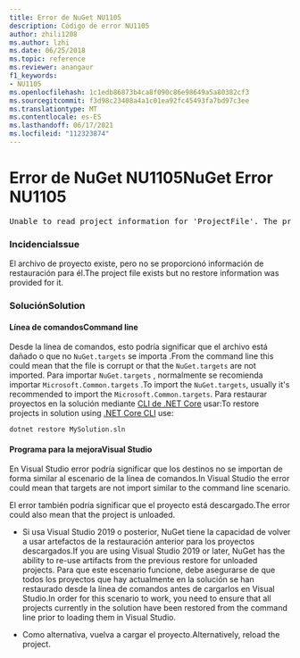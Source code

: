 ```yaml
---
title: Error de NuGet NU1105
description: Código de error NU1105
author: zhili1208
ms.author: lzhi
ms.date: 06/25/2018
ms.topic: reference
ms.reviewer: anangaur
f1_keywords:
- NU1105
ms.openlocfilehash: 1c1edb86873b4ca8f090c86e98649a5a80382cf3
ms.sourcegitcommit: f3d98c23408a4a1c01ea92fc45493fa7bd97c3ee
ms.translationtype: MT
ms.contentlocale: es-ES
ms.lasthandoff: 06/17/2021
ms.locfileid: "112323874"
---
```

# <a name="nuget-error-nu1105"></a><span data-ttu-id="7bc6b-103">Error de NuGet NU1105</span><span class="sxs-lookup"><span data-stu-id="7bc6b-103">NuGet Error NU1105</span></span>

<pre>Unable to read project information for 'ProjectFile'. The project file may be invalid or missing targets required for restore.</pre>

### <a name="issue"></a><span data-ttu-id="7bc6b-104">Incidencia</span><span class="sxs-lookup"><span data-stu-id="7bc6b-104">Issue</span></span>
<span data-ttu-id="7bc6b-105">El archivo de proyecto existe, pero no se proporcionó información de restauración para él.</span><span class="sxs-lookup"><span data-stu-id="7bc6b-105">The project file exists but no restore information was provided for it.</span></span>

### <a name="solution"></a><span data-ttu-id="7bc6b-106">Solución</span><span class="sxs-lookup"><span data-stu-id="7bc6b-106">Solution</span></span>

#### <a name="command-line"></a><span data-ttu-id="7bc6b-107">Línea de comandos</span><span class="sxs-lookup"><span data-stu-id="7bc6b-107">Command line</span></span>

<span data-ttu-id="7bc6b-108">Desde la línea de comandos, esto podría significar que el archivo está dañado o que no `NuGet.targets` se importa .</span><span class="sxs-lookup"><span data-stu-id="7bc6b-108">From the command line this could mean that the file is corrupt or that the `NuGet.targets` are not imported.</span></span>
<span data-ttu-id="7bc6b-109">Para importar `NuGet.targets` , normalmente se recomienda importar `Microsoft.Common.targets` .</span><span class="sxs-lookup"><span data-stu-id="7bc6b-109">To import the `NuGet.targets`, usually it's recommended to import the `Microsoft.Common.targets`.</span></span>
<span data-ttu-id="7bc6b-110">Para restaurar proyectos en la solución mediante [CLI de .NET Core](../../consume-packages/install-use-packages-dotnet-cli.md) usar:</span><span class="sxs-lookup"><span data-stu-id="7bc6b-110">To restore projects in solution using [.NET Core CLI](../../consume-packages/install-use-packages-dotnet-cli.md) use:</span></span>
```dotnetcli
dotnet restore MySolution.sln
```
#### <a name="visual-studio"></a><span data-ttu-id="7bc6b-111">Programa para la mejora</span><span class="sxs-lookup"><span data-stu-id="7bc6b-111">Visual Studio</span></span>

<span data-ttu-id="7bc6b-112">En Visual Studio error podría significar que los destinos no se importan de forma similar al escenario de la línea de comandos.</span><span class="sxs-lookup"><span data-stu-id="7bc6b-112">In Visual Studio the error could mean that targets are not import similar to the command line scenario.</span></span>

<span data-ttu-id="7bc6b-113">El error también podría significar que el proyecto está descargado.</span><span class="sxs-lookup"><span data-stu-id="7bc6b-113">The error could also mean that the project is unloaded.</span></span>

* <span data-ttu-id="7bc6b-114">Si usa Visual Studio 2019 o posterior, NuGet tiene la capacidad de volver a usar artefactos de la restauración anterior para los proyectos descargados.</span><span class="sxs-lookup"><span data-stu-id="7bc6b-114">If you are using Visual Studio 2019 or later, NuGet has the ability to re-use artifacts from the previous restore for unloaded projects.</span></span> <span data-ttu-id="7bc6b-115">Para que este escenario funcione, debe asegurarse de que todos los proyectos que hay actualmente en la solución se han restaurado desde la línea de comandos antes de cargarlos en Visual Studio.</span><span class="sxs-lookup"><span data-stu-id="7bc6b-115">In order for this scenario to work, you need to ensure that all projects currently in the solution have been restored from the command line prior to loading them in Visual Studio.</span></span>

* <span data-ttu-id="7bc6b-116">Como alternativa, vuelva a cargar el proyecto.</span><span class="sxs-lookup"><span data-stu-id="7bc6b-116">Alternatively, reload the project.</span></span>
